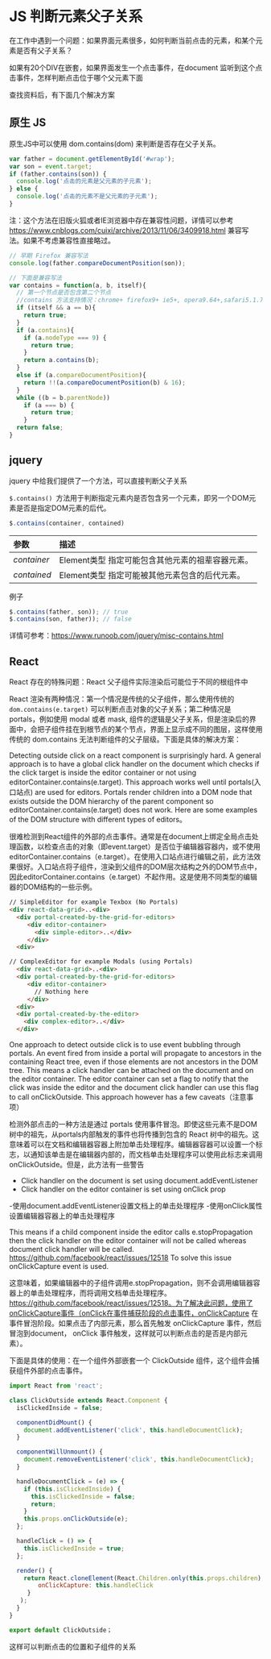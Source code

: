 # JS 判断元素父子关系

在工作中遇到一个问题：如果界面元素很多，如何判断当前点击的元素，和某个元素是否有父子关系？

如果有20个DIV在嵌套，如果界面发生一个点击事件，在document 监听到这个点击事件，怎样判断点击位于哪个父元素下面

查找资料后，有下面几个解决方案

## 原生 JS

原生JS中可以使用 dom.contains(dom) 来判断是否存在父子关系。

~~~js
var father = document.getElementById('#wrap');
var son = event.target;
if (father.contains(son)) {
  console.log('点击的元素是父元素的子元素');
} else {
  console.log('点击的元素不是父元素的子元素');
}
~~~

注：这个方法在旧版火狐或者IE浏览器中存在兼容性问题，详情可以参考 https://www.cnblogs.com/cuixi/archive/2013/11/06/3409918.html 兼容写法。如果不考虑兼容性直接略过。

~~~js
// 早期 Firefox 兼容写法
console.log(father.compareDocumentPosition(son));

// 下面是兼容写法
var contains = function(a, b, itself){
  // 第一个节点是否包含第二个节点
  //contains 方法支持情况：chrome+ firefox9+ ie5+, opera9.64+,safari5.1.7+
  if (itself && a == b){
    return true;
  }
  if (a.contains){
    if (a.nodeType === 9) {
      return true;
    }
    return a.contains(b);
  }
  else if (a.compareDocumentPosition){
    return !!(a.compareDocumentPosition(b) & 16);
  }
  while ((b = b.parentNode))
    if (a === b) {
      return true;
    }
  return false;
}
~~~

## jquery

jquery 中给我们提供了一个方法，可以直接判断父子关系

`$.contains() `方法用于判断指定元素内是否包含另一个元素，即另一个DOM元素是否是指定DOM元素的后代。

~~~js
$.contains(container, contained)
~~~

| 参数        | 描述                                             |
| :---------- | :----------------------------------------------- |
| *container* | Element类型 指定可能包含其他元素的祖辈容器元素。 |
| *contained* | Element类型 指定可能被其他元素包含的后代元素。   |

例子

~~~js
$.contains(father, son)); // true
$.contains(son, father)); // false
~~~

详情可参考：https://www.runoob.com/jquery/misc-contains.html

## React

React 存在的特殊问题：React 父子组件实际渲染后可能位于不同的根组件中

React 渲染有两种情况：第一个情况是传统的父子组件，那么使用传统的 `dom.contains(e.target)` 可以判断点击对象的父子关系；第二种情况是 portals，例如使用 modal 或者 mask, 组件的逻辑是父子关系，但是渲染后的界面中，会把子组件挂在到根节点的某个节点，界面上显示成不同的图层，这样使用传统的  dom.contains 无法判断组件的父子层级。下面是具体的解决方案：

Detecting outside click on a react component is surprisingly hard. A general approach is to have a global click handler on the document which checks if the click target is inside the editor container or not using editorContainer.contains(e.target). This approach works well until portals(入口站点) are used for editors. Portals render children into a DOM node that exists outside the DOM hierarchy of the parent component so editorContainer.contains(e.target) does not work. Here are some examples of the DOM structure with different types of editors。

很难检测到React组件的外部的点击事件。通常是在document上绑定全局点击处理函数，以检查点击的对象（即event.target）是否位于编辑器容器内，或不使用editorContainer.contains（e.target）。在使用入口站点进行编辑之前，此方法效果很好。入口站点将子组件，渲染到父组件的DOM层次结构之外的DOM节点中，因此editorContainer.contains（e.target）不起作用。这是使用不同类型的编辑器的DOM结构的一些示例。

~~~html
// SimpleEditor for example Texbox (No Portals)
<div react-data-grid>..<div>
  <div portal-created-by-the-grid-for-editors>
     <div editor-container>
       <div simple-editor>..</div>
     </div>
  <div>

// ComplexEditor for example Modals (using Portals)
  <div react-data-grid>..<div>
  <div portal-created-by-the-grid-for-editors>
     <div editor-container>
       // Nothing here
     </div>
  <div>
  <div portal-created-by-the-editor>
    <div complex-editor>..</div>
  </div>
~~~

One approach to detect outside click is to use event bubbling through portals. An event fired from inside a portal will propagate to ancestors in the containing React tree, even if those elements are not ancestors in the DOM tree. This means a click handler can be attached on the document and on the editor container. The editor container can set a flag to notify that the click was inside the editor and the document click handler can use this flag to call onClickOutside. This approach however has a few caveats（注意事项）

检测外部点击的一种方法是通过 portals 使用事件冒泡。即使这些元素不是DOM树中的祖先，从portals内部触发的事件也将传播到包含的 React 树中的祖先。这意味着可以在文档和编辑器容器上附加单击处理程序。编辑器容器可以设置一个标志，以通知该单击是在编辑器内部的，而文档单击处理程序可以使用此标志来调用onClickOutside。但是，此方法有一些警告

- Click handler on the document is set using document.addEventListener
- Click handler on the editor container is set using onClick prop

-使用document.addEventListener设置文档上的单击处理程序
-使用onClick属性设置编辑器容器上的单击处理程序

This means if a child component inside the editor calls e.stopPropagation then the click handler on the editor container will not be called whereas document click handler will be called.
https://github.com/facebook/react/issues/12518 To solve this issue onClickCapture event is used.

这意味着，如果编辑器中的子组件调用e.stopPropagation，则不会调用编辑器容器上的单击处理程序，而将调用文档单击处理程序。https://github.com/facebook/react/issues/12518。为了解决此问题，使用了onClickCapture事件（onClick在事件捕获阶段的点击事件，onClickCapture 在事件冒泡阶段。如果点击了内部元素，那么首先触发 onClickCapture 事件，然后冒泡到document， onClick 事件触发，这样就可以判断点击的是否是内部元素）。

下面是具体的使用：在一个组件外部嵌套一个 ClickOutside 组件，这个组件会捕获组件外部的点击事件。

~~~js
import React from 'react';

class ClickOutside extends React.Component {
  isClickedInside = false;

  componentDidMount() {
    document.addEventListener('click', this.handleDocumentClick);
  }

  componentWillUnmount() {
    document.removeEventListener('click', this.handleDocumentClick);
  }

  handleDocumentClick = (e) => {
    if (this.isClickedInside) {
      this.isClickedInside = false;
      return;
    }
    this.props.onClickOutside(e);
  };

  handleClick = () => {
    this.isClickedInside = true;
  };

  render() {
    return React.cloneElement(React.Children.only(this.props.children), {
        onClickCapture: this.handleClick
     }
   );
  }
}

export default ClickOutside；
~~~

这样可以判断点击的位置和子组件的关系